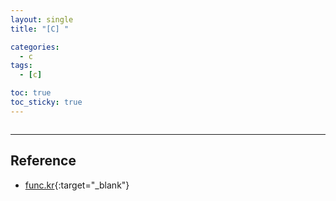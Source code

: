 ```yaml
---
layout: single
title: "[C] "

categories:
  - c
tags:
  - [c]

toc: true
toc_sticky: true
---
```


```c

```


---
## Reference
- [func.kr](http://func.kr){:target="_blank"}